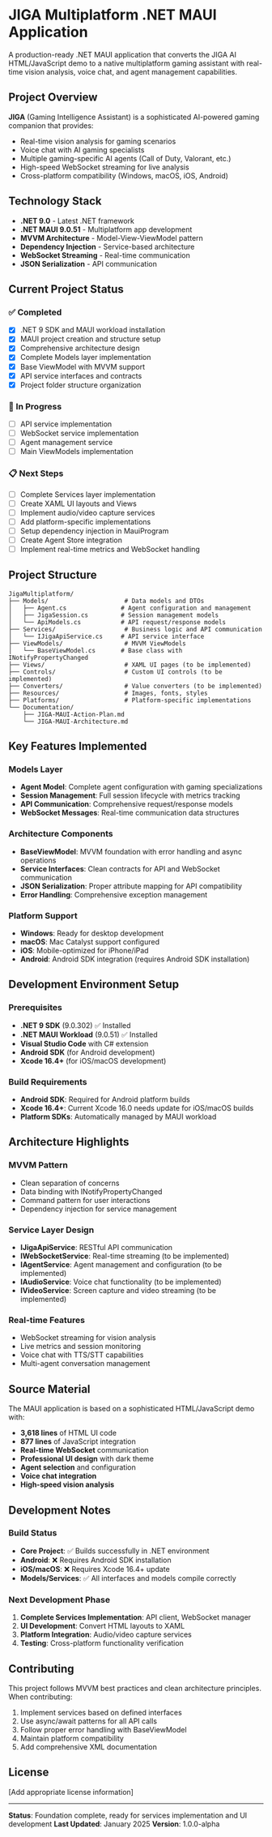 # JIGA Multiplatform .NET MAUI Application

A production-ready .NET MAUI application that converts the JIGA AI HTML/JavaScript demo to a native multiplatform gaming assistant with real-time vision analysis, voice chat, and agent management capabilities.

## Project Overview

**JIGA** (Gaming Intelligence Assistant) is a sophisticated AI-powered gaming companion that provides:
- Real-time vision analysis for gaming scenarios
- Voice chat with AI gaming specialists
- Multiple gaming-specific AI agents (Call of Duty, Valorant, etc.)
- High-speed WebSocket streaming for live analysis
- Cross-platform compatibility (Windows, macOS, iOS, Android)

## Technology Stack

- **.NET 9.0** - Latest .NET framework
- **.NET MAUI 9.0.51** - Multiplatform app development
- **MVVM Architecture** - Model-View-ViewModel pattern
- **Dependency Injection** - Service-based architecture
- **WebSocket Streaming** - Real-time communication
- **JSON Serialization** - API communication

## Current Project Status

### ✅ Completed
- [x] .NET 9 SDK and MAUI workload installation
- [x] MAUI project creation and structure setup
- [x] Comprehensive architecture design
- [x] Complete Models layer implementation
- [x] Base ViewModel with MVVM support
- [x] API service interfaces and contracts
- [x] Project folder structure organization

### 🚧 In Progress
- [ ] API service implementation
- [ ] WebSocket service implementation
- [ ] Agent management service
- [ ] Main ViewModels implementation

### 📋 Next Steps
- [ ] Complete Services layer implementation
- [ ] Create XAML UI layouts and Views
- [ ] Implement audio/video capture services
- [ ] Add platform-specific implementations
- [ ] Setup dependency injection in MauiProgram
- [ ] Create Agent Store integration
- [ ] Implement real-time metrics and WebSocket handling

## Project Structure

```
JigaMultiplatform/
├── Models/                     # Data models and DTOs
│   ├── Agent.cs               # Agent configuration and management
│   ├── JigaSession.cs         # Session management models
│   └── ApiModels.cs           # API request/response models
├── Services/                   # Business logic and API communication
│   └── IJigaApiService.cs     # API service interface
├── ViewModels/                 # MVVM ViewModels
│   └── BaseViewModel.cs       # Base class with INotifyPropertyChanged
├── Views/                      # XAML UI pages (to be implemented)
├── Controls/                   # Custom UI controls (to be implemented)
├── Converters/                 # Value converters (to be implemented)
├── Resources/                  # Images, fonts, styles
├── Platforms/                  # Platform-specific implementations
└── Documentation/
    ├── JIGA-MAUI-Action-Plan.md
    └── JIGA-MAUI-Architecture.md
```

## Key Features Implemented

### Models Layer
- **Agent Model**: Complete agent configuration with gaming specializations
- **Session Management**: Full session lifecycle with metrics tracking
- **API Communication**: Comprehensive request/response models
- **WebSocket Messages**: Real-time communication data structures

### Architecture Components
- **BaseViewModel**: MVVM foundation with error handling and async operations
- **Service Interfaces**: Clean contracts for API and WebSocket communication
- **JSON Serialization**: Proper attribute mapping for API compatibility
- **Error Handling**: Comprehensive exception management

### Platform Support
- **Windows**: Ready for desktop development
- **macOS**: Mac Catalyst support configured
- **iOS**: Mobile-optimized for iPhone/iPad
- **Android**: Android SDK integration (requires Android SDK installation)

## Development Environment Setup

### Prerequisites
- **.NET 9 SDK** (9.0.302) ✅ Installed
- **.NET MAUI Workload** (9.0.51) ✅ Installed
- **Visual Studio Code** with C# extension
- **Android SDK** (for Android development)
- **Xcode 16.4+** (for iOS/macOS development)

### Build Requirements
- **Android SDK**: Required for Android platform builds
- **Xcode 16.4+**: Current Xcode 16.0 needs update for iOS/macOS builds
- **Platform SDKs**: Automatically managed by MAUI workload

## Architecture Highlights

### MVVM Pattern
- Clean separation of concerns
- Data binding with INotifyPropertyChanged
- Command pattern for user interactions
- Dependency injection for service management

### Service Layer Design
- **IJigaApiService**: RESTful API communication
- **IWebSocketService**: Real-time streaming (to be implemented)
- **IAgentService**: Agent management and configuration (to be implemented)
- **IAudioService**: Voice chat functionality (to be implemented)
- **IVideoService**: Screen capture and video streaming (to be implemented)

### Real-time Features
- WebSocket streaming for vision analysis
- Live metrics and session monitoring
- Voice chat with TTS/STT capabilities
- Multi-agent conversation management

## Source Material

The MAUI application is based on a sophisticated HTML/JavaScript demo with:
- **3,618 lines** of HTML UI code
- **877 lines** of JavaScript integration
- **Real-time WebSocket** communication
- **Professional UI design** with dark theme
- **Agent selection** and configuration
- **Voice chat integration**
- **High-speed vision analysis**

## Development Notes

### Build Status
- **Core Project**: ✅ Builds successfully in .NET environment
- **Android**: ❌ Requires Android SDK installation
- **iOS/macOS**: ❌ Requires Xcode 16.4+ update
- **Models/Services**: ✅ All interfaces and models compile correctly

### Next Development Phase
1. **Complete Services Implementation**: API client, WebSocket manager
2. **UI Development**: Convert HTML layouts to XAML
3. **Platform Integration**: Audio/video capture services
4. **Testing**: Cross-platform functionality verification

## Contributing

This project follows MVVM best practices and clean architecture principles. When contributing:
1. Implement services based on defined interfaces
2. Use async/await patterns for all API calls
3. Follow proper error handling with BaseViewModel
4. Maintain platform compatibility
5. Add comprehensive XML documentation

## License

[Add appropriate license information]

---

**Status**: Foundation complete, ready for services implementation and UI development
**Last Updated**: January 2025
**Version**: 1.0.0-alpha 